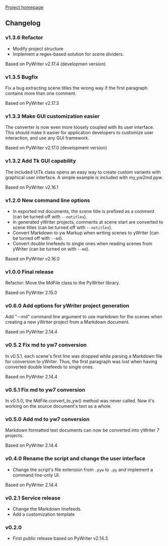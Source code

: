 [Project homepage](index.md)

## Changelog

### v1.3.6 Refactor

* Modify project structure
* Implement a regex-based solution for scene dividers.

Based on PyWriter v2.17.4 (developmen version)


### v1.3.5 Bugfix

Fix a bug extracting scene titles the wrong way if the first paragraph
contains more than one comment.

Based on PyWriter v2.17.3


### v1.3.3 Make GUI customization easier

The converter is now even more loosely coupled with its user interface. 
This should make it easier for application developers to customize user interaction, 
and use any GUI framework.

Based on PyWriter v2.17.0 (development version)


### v1.3.2 Add Tk GUI capability

The included UiTk class opens an easy way to create custom variants with graphical user interface.
A simple example is included with my_yw2md.pyw. 

Based on PyWriter v2.16.1


### v1.2.0 New command line options

* In exported md documents, the scene title is prefixed as a comment (can be turned off with `--notitles`).
* In generated yWriter projects, comments at scene start are converted to scene titles (can be turned off with `--notitles`).
* Convert Markdown to yw Markup when writing scenes to yWriter (can be turned off with `--md`).
* Convert double linefeeds to single ones when reading scenes from yWriter (can be turned on with `--md`).

Based on PyWriter v2.16.0


### v1.0.0 Final release

Refactor: Move the MdFile class to the PyWriter library.

Based on PyWriter 2.15.0


### v0.6.0 Add options for yWriter project generation

Add "--md" command line argument to use markdown for the scenes when creating a new yWriter project from a Markdown document.

Based on PyWriter 2.14.4


### v0.5.2 Fix md to yw7 conversion

In v0.5.1, each scene's first line was dropped while parsing a Markdown file for conversion to yWriter. Thus, the first paragraph was lost when having converted double linefeeds to single ones.

Based on PyWriter 2.14.4


### v0.5.1 Fix md to yw7 conversion

In v0.5.0, the MdFile.convert_to_yw() method was never called. Now it's working on the source document's text as a whole.


### v0.5.0 Add md to yw7 conversion

Markdown formatted text documents can now be converted into yWriter 7 projects.

Based on PyWriter 2.14.4


### v0.4.0 Rename the script and change the user interface

- Change the script's file extension from `.pyw` to `.py` and implement a command line-only UI.

Based on PyWriter 2.14.4


### v0.2.1 Service release

* Change the Markdown linefeeds.
* Add a customization template


### v0.2.0
* First public release based on PyWriter v2.14.3.

